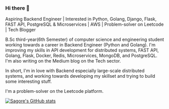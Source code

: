 ### Hi there 👋

Aspiring Backend Engineer | Interested in Python, Golang, Django, Flask, FAST API, PostgreSQL & Microservices | AWS | Problem-solver on Leetcode | Tech Blogger

B.Sc third-year(6th Semester) of computer science and engineering student working towards a career in Backend Engineer (Python and Golang). I'm improving my skills in API development for distributed systems, FAST API, Golang, Flask, Docker, Redis, Microservices, MongoDB, and PostgreSQL. I'm also writing on the Medium blog on the Tech sector. 

In short, I'm in love with Backend especially large-scale distributed systems, and working towards developing my skillset and trying to build some interesting stuff.

I'm a problem-solver on the Leetcode platform.

[![Sagore's GitHub stats](https://github-readme-stats.vercel.app/api?username=sagoresarker)](https://github.com/anuraghazra/github-readme-stats)
<!--
**sagoresarker/sagoresarker** is a ✨ _special_ ✨ repository because its `README.md` (this file) appears on your GitHub profile.

Here are some ideas to get you started:

- 🔭 I’m currently working on ...
- 🌱 I’m currently learning ...
- 👯 I’m looking to collaborate on ...
- 🤔 I’m looking for help with ...
- 💬 Ask me about ...
- 📫 How to reach me: ...
- 😄 Pronouns: ...
- ⚡ Fun fact: ...
-->
